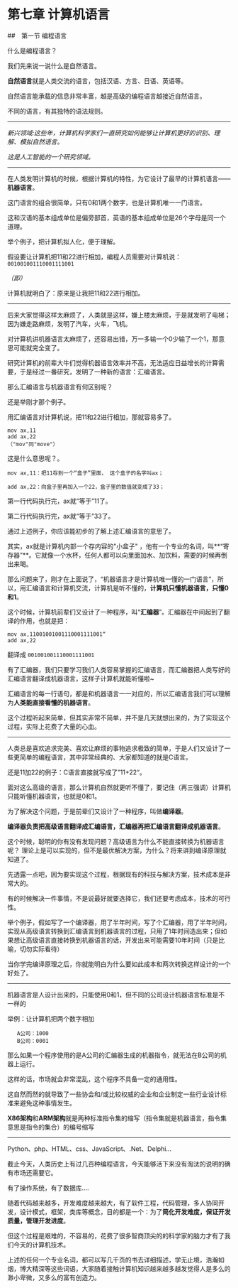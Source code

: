 # 第七章 计算机语言

##　第一节 编程语言

什么是编程语言？

我们先来说一说什么是自然语言。


**自然语言**就是人类交流的语言，包括汉语、方言、日语、英语等。

自然语言能承载的信息非常丰富，越是高级的编程语言越接近自然语言。

不同的语言，有其独特的语法规则。

*****

*新兴领域:这些年，计算机科学家们一直研究如何能够让计算机更好的识别、理解、模拟自然语言。*

*这是人工智能的一个研究领域。*

*****

在人类发明计算机的时候，根据计算机的特性，为它设计了最早的计算机语言——**机器语言**。

这门语言的组合很简单，只有0和1两个数字，也是计算机唯一一门语言。

这和汉语的基本组成单位是偏旁部首，英语的基本组成单位是26个字母是同一个道理。

举个例子，把计算机拟人化，便于理解。

假设要让计算机把11和22进行相加，编程人员需要对计算机说：`001001001110001111001`

*（即）*

计算机就明白了：原来是让我把11和22进行相加。

*****

后来大家觉得这样太麻烦了，人类就是这样，嫌上楼太麻烦，于是就发明了电梯；因为嫌走路麻烦，发明了汽车，火车，飞机。

对计算机讲机器语言太麻烦了，还容易出错，万一多输一个0少输了一个1，那意思可能就完全变了。

研究计算机的前辈大牛们觉得机器语言效率并不高，无法适应日益增长的计算需要，于是经过一番研究，发明了一种新的语言：汇编语言。

那么汇编语言与机器语言有何区别呢？

还是举刚才那个例子。

用汇编语言对计算机说，把11和22进行相加，那就容易多了。

```
mov ax,11
add ax,22
（"mov"同"move"）
```

这是什么意思呢？。

``` 
mov ax,11：把11存到一个“盒子”里面， 这个盒子的名字叫ax；

add ax,22：向盒子里再加入一个22，盒子里的数值就变成了33；
```

第一行代码执行完，ax就“等于”11了。

第二行代码执行完，ax就“等于”33了。
 
通过上述例子，你应该能初步的了解上述汇编语言的意思了。

其实，ax就是计算机内部一个存内容的"小盒子" ，他有一个专业的名词，叫**“寄存器”**。它就像一个水杯，任何人都可以向里面加水、加饮料，需要的时候再倒出来喝。

那么问题来了，刚才在上面说了，“机器语言才是计算机唯一懂的一门语言”，所以，用汇编语言和计算机交流，计算机是听不懂的，**计算机只懂机器语言，只懂0和1**。

这个时候，计算机前辈们又设计了一种程序，叫“**汇编器**”。汇编器在中间起到了翻译的作用，也就是把：

```
mov ax,11001001001110001111001“
add ax,22
```

翻译成 `001001001110001111001`

有了汇编器，我们只要学习我们人类容易掌握的汇编语言，而汇编器把人类写好的汇编语言翻译成机器语言，这样子计算机就能听懂啦~

汇编语言的每一行语句，都是和机器语言一一对应的，所以汇编语言我们可以理解为**人类能直接看懂的机器语言**。

这个过程听起来简单，但其实非常不简单，并不是几天就想出来的，为了实现这个过程，实际上花费了大量的心血。

*****

人类总是喜欢追求完美、喜欢让麻烦的事物追求极致的简单，于是人们又设计了一些更简单的编程语言，其中非常经典的、大家都知道的就是C语言。

还是11加22的例子：C语言直接就写成了”11+22“。

面对这么高级的语言，那么计算机自然就更听不懂了，要记住（再三强调）计算机只能听懂机器语言，也就是0和1。

为了解决这个问题，于是前辈们又设计了一种程序，叫做**编译器**。

**编译器负责把高级语言翻译成汇编语言，汇编器再把汇编语言翻译成机器语言**。

这个时候，聪明的你有没有发现问题？高级语言为什么不能直接转换为机器语言呢？
理论上是可以实现的，但不是最优解决方案，为什么？将来讲到编译原理就知道了。

先透露一点吧，因为要实现这个过程，根据现有的科技与解决方案，技术成本是非常大的。

有的时候解决一件事情，不是说最好就要选择它，我们还要考虑成本，技术的可行性。

举个例子，假如写了一个编译器，用了半年时间，写了个汇编器，用了半年时间，实现从高级语言转换到汇编语言到机器语言的过程，只用了1年时间造出来；但如果想让高级语言直接转换到机器语言的话，开发出来可能需要10年时间（只是比喻，切勿实际看待）

当你学完编译原理之后，你就能明白为什么要如此成本和两次转换这样设计的一个好处了。

*****

机器语言是人设计出来的，只能使用0和1，但不同的公司设计机器语言标准是不一样的

举例：让计算机把两个数字相加

```
   A公司：1000
   B公司：0001
```

那么如果一个程序使用的是A公司的汇编器生成的机器指令，就无法在B公司的机器上运行。

这样的话，市场就会非常混乱，这个程序不具备一定的通用性。

这自然而然的就导致了一些协会和/或比较权威的企业和企业制定一些行业设计标准来避免这种事情发生。


**X86架构**和**ARM架构**就是两种标准指令集的缩写（指令集就是机器语言，指令集意思是指令的集合）的编号缩写

*****  
   
Python、php、HTML、css、JavaScript、.Net、Delphi...

截止今天，人类历史上有过几百种编程语言，今天能够活下来没有淘汰的说明的确有市场还需要它。

有了操作系统，有了数据库....

随着代码越来越多，开发难度越来越大，有了软件工程，代码管理，多人协同开发，设计模式，框架，类库等概念，目的都是一个：为了**简化开发难度，保证开发质量，管理开发进度**。
   
但这个过程是艰难的，不容易的，花费了很多智商顶尖的的科学家的脑力才有了我们今天的计算机技术。
      
上述的任何一个专业名词，都可以写几千页的书去详细描述，学无止境，浩瀚如烟，博大精深等这些词语，大家随着接触计算机知识越来越多越发觉得人是多么的渺小卑微，又多么的富有创造力。
   
   
   
   
   
   
   
   
   
   
   
   
   
   
   
   
   
   
   
   
   
   
   
   
   
   
   


 
 
 
 
 
 
 
 
 
 
 
 
 

